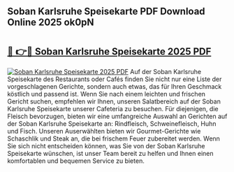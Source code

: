 ## Soban Karlsruhe Speisekarte PDF Download Online 2025 ok0pN

# <h2><a href="http://gcaij6n.nevu.top/?p=Soban+Karlsruhe+Speisekarte">🔗 👉🔴 Soban Karlsruhe Speisekarte 2025 PDF</a></h2>

[![Soban Karlsruhe Speisekarte 2025 PDF](https://i.imgur.com/dBaPXMq.png)](http://gcaij6n.nevu.top/?p=Soban+Karlsruhe+Speisekarte)
Auf der Soban Karlsruhe Speisekarte des Restaurants oder Cafés finden Sie nicht nur eine Liste der vorgeschlagenen Gerichte, sondern auch etwas, das für Ihren Geschmack köstlich und passend ist. Wenn Sie nach einem leichten und frischen Gericht suchen, empfehlen wir Ihnen, unseren Salatbereich auf der Soban Karlsruhe Speisekarte unserer Cafeteria zu besuchen. Für diejenigen, die Fleisch bevorzugen, bieten wir eine umfangreiche Auswahl an Gerichten auf der Soban Karlsruhe Speisekarte an: Rindfleisch, Schweinefleisch, Huhn und Fisch. Unseren Auserwählten bieten wir Gourmet-Gerichte wie Schaschlik und Steak an, die bei frischem Feuer zubereitet werden. Wenn Sie sich nicht entscheiden können, was Sie von der Soban Karlsruhe Speisekarte wünschen, ist unser Team bereit zu helfen und Ihnen einen komfortablen und bequemen Service zu bieten.
